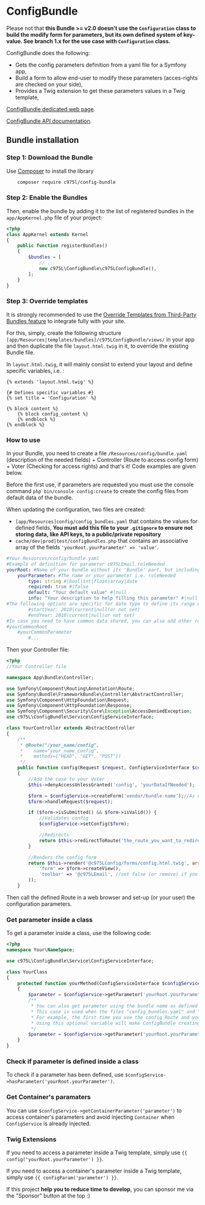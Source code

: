 # ConfigBundle

Please not that **this Bundle >= v2.0 doesn't use the `Configuration` class to build the modify form for parameters, but its own defined system of key-value. See branch 1.x for the use case with `Configuration` class.**

ConfigBundle does the following:

- Gets the config parameters definition from a yaml file for a Symfony app,
- Build a form to allow end-user to modify these parameters (acces-rights are checked on your side),
- Provides a Twig extension to get these parameters values in a Twig template,

[ConfigBundle dedicated web page](https://975l.com/en/pages/config-bundle).

[ConfigBundle API documentation](https://975l.com/apidoc/c975L/ConfigBundle.html).

## Bundle installation

### Step 1: Download the Bundle

Use [Composer](https://getcomposer.org) to install the library

```bash
    composer require c975l/config-bundle
```

### Step 2: Enable the Bundles

Then, enable the bundle by adding it to the list of registered bundles in the `app/AppKernel.php` file of your project:

```php
<?php
class AppKernel extends Kernel
{
    public function registerBundles()
    {
        $bundles = [
            // ...
            new c975L\ConfigBundle\c975LConfigBundle(),
        ];
    }
}
```

### Step 3: Override templates

It is strongly recommended to use the [Override Templates from Third-Party Bundles feature](http://symfony.com/doc/current/templating/overriding.html) to integrate fully with your site.

For this, simply, create the following structure `[app/Resources|templates/bundles]/c975LConfigBundle/views/` in your app and then duplicate the file `layout.html.twig` in it, to override the existing Bundle file.

In `layout.html.twig`, it will mainly consist to extend your layout and define specific variables, i.e. :

```twig
{% extends 'layout.html.twig' %}

{# Defines specific variables #}
{% set title = 'Configuration' %}

{% block content %}
    {% block config_content %}
    {% endblock %}
{% endblock %}
```

### How to use

In your Bundle, you need to create a file `/Resources/config/bundle.yaml` (description of the needed fields) + Controller (Route to access config form) + Voter (Checking for access rights) and that's it! Code examples are given below.

Before the first use, if parameters are requested you must use the console command `php bin/console config:create` to create the config files from default data of the bundle.

When updating the configuration, two files are created:

- `[app/Resources]config/config_bundles.yaml` that contains the values for defined fields, **You must add this file to your `.gitignore` to ensure not storing data, like API keys, to a public/private repository**
- `cache/dev|prod|test/configBundles.php` that contains an associative array of the fields `'yourRoot.yourParameter' => 'value'`.

```yml
#Your Resources/config/bundle.yaml
#Example of definition for parameter c975LEmail.roleNeeded
yourRoot: #Name of your bundle without its 'Bundle' part, but including its vendor one, to keep its uniqueness, i.e. c975LEmail
    yourParameter: #The name or your parameter i.e. roleNeeded
        type: string #|bool|int|float|array|date
        required: true #|false
        default: "Your default value" #|null
        info: "Your description to help filling this parameter" #|null
#The following options are specific for date type to define its range of years
        #startYear: 2010|current|null(or not set)
        #endYear: 2010|current|null(or not set)
#In case you need to have common data shared, you can also add other roots with the scheme
#yourCommonRoot
    #yourCommonParameter
        #...
```

Then your Controller file:

```php
<?php
//Your Controller file

namespace App\Bundle\Controller;

use Symfony\Component\Routing\Annotation\Route;
use Symfony\Bundle\FrameworkBundle\Controller\AbstractController;
use Symfony\Component\HttpFoundation\Request;
use Symfony\Component\HttpFoundation\Response;
use Symfony\Component\Security\Core\Exception\AccessDeniedException;
use c975L\ConfigBundle\Service\ConfigServiceInterface;

class YourController extends AbstractController
{
    /**
     * @Route("/your_name/config",
     *    name="your_name_config",
     *    methods={"HEAD", "GET", "POST"})
     */
    public function config(Request $request, ConfigServiceInterface $configService)
    {
        //Add the case to your Voter
        $this->denyAccessUnlessGranted('config', 'yourDataIfNeeded');

        $form = $configService->createForm('vendor/bundle-name');//As defined in your composer.json
        $form->handleRequest($request);

        if ($form->isSubmitted() && $form->isValid()) {
            //Validates config
            $configService->setConfig($form);

            //Redirects
            return $this->redirectToRoute('the_route_you_want_to_redirect_to');
        }

        //Renders the config form
        return $this->render('@c975LConfig/forms/config.html.twig', array(
            'form' => $form->createView(),
            'toolbar' => '@c975LEmail', //set false (or remove) if you don't use c975L/ToolbarBundle
        ));
    }
```

Then call the defined Route in a web browser and set-up (or your user) the configuration parameters.

### Get parameter inside a class

To get a parameter inside a class, use the following code:

```php
<?php
namespace Your\NameSpace;

use c975L\ConfigBundle\Service\ConfigServiceInterface;

class YourClass
{
    protected function yourMethod(ConfigServiceInterface $configService)
    {
        $parameter = $configService->getParameter('yourRoot.yourParameter');
        /**
         * You can also get parameter using the bundle name as defined in your composer.json.
         * This case is used when the files "config_bundles.yaml" and "configBundles.php" are not yet created.
         * For example, the first time you use the config Route and your Voter needs to check with a parameter defined using ConfigBundle.
         * Using this optional variable will make ConfigBundle creating the requested config files, based on default values in "bundle.yaml".
         */
        $parameter = $configService->getParameter('yourRoot.yourParameter', 'vendor/bundle-name');
    }
}
```

### Check if parameter is defined inside a class

To check if a parameter has been defined, use `$configService->hasParameter('yourRoot.yourParameter')`.

### Get Container's paramaters

You can use `$configService->getContainerParameter('parameter')` to access container's parameters and avoid injecting `Container` when `ConfigService` is already injected.

### Twig Extensions

If you need to access a parameter inside a Twig template, simply use `{{ config('yourRoot.yourParameter') }}`.

If you need to access a container's parameter inside a Twig template, simply use `{{ configParam('parameter') }}`.

If this project **help you to reduce time to develop**, you can sponsor me via the "Sponsor" button at the top :)

